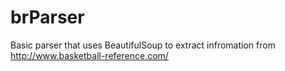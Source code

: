brParser
========

Basic parser that uses BeautifulSoup to extract infromation from http://www.basketball-reference.com/
